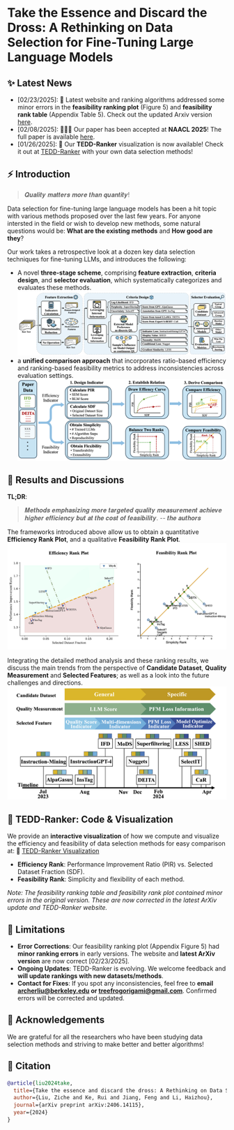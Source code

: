 # Take the Essence and Discard the Dross: A Rethinking on Data Selection for Fine-Tuning Large Language Models

## ✨ Latest News
- [02/23/2025]: 🔨 Latest website and ranking algorithms addressed some minor errors in the **feasibility ranking plot** (Figure 5) and **feasibility rank table** (Appendix Table 5). Check out the updated Arxiv version [here](https://arxiv.org/pdf/2406.14115).
- [02/08/2025]: 🎉🎉🎉 Our paper has been accepted at **NAACL 2025**! The full paper is available [here](https://arxiv.org/pdf/2406.14115).
- [01/26/2025]: 👋 Our **TEDD-Ranker** visualization is now available! Check it out at [TEDD-Ranker](https://zicheliu.com/TEDD-Ranker/) with your own data selection methods!


## ⚡ Introduction
> 𝑸𝒖𝒂𝒍𝒊𝒕𝒚 𝒎𝒂𝒕𝒕𝒆𝒓𝒔 𝒎𝒐𝒓𝒆 𝒕𝒉𝒂𝒏 𝒒𝒖𝒂𝒏𝒕𝒊𝒕𝒚! 

Data selection for fine-tuning large language models has been a hit topic with various methods proposed over the last few years. For anyone intersted in the field or wish to develop new methods, some natural questions would be: **What are the existing methods** and **How good are they**?

Our work takes a retrospective look at a dozen key data selection techniques for fine-tuning LLMs, and introduces the following:

- A novel **three-stage scheme**, comprising **feature extraction**, **criteria design**, and **selector evaluation**, which systematically categorizes and evaluates these methods.
![ThreeStageScheme](assets/20250205ThreeStageScheme.png)
- a **unified comparison approach** that incorporates ratio-based efficiency and ranking-based feasibility metrics to address inconsistencies across evaluation settings.
![ComparisonFlow](assets/20250207ComparisonMethod.png)


## 💭 Results and Discussions
**TL;DR**: 
> 𝑴𝒆𝒕𝒉𝒐𝒅𝒔 𝒆𝒎𝒑𝒉𝒂𝒔𝒊𝒛𝒊𝒏𝒈 𝒎𝒐𝒓𝒆 𝒕𝒂𝒓𝒈𝒆𝒕𝒆𝒅 𝒒𝒖𝒂𝒍𝒊𝒕𝒚 𝒎𝒆𝒂𝒔𝒖𝒓𝒆𝒎𝒆𝒏𝒕 𝒂𝒄𝒉𝒊𝒆𝒗𝒆 𝒉𝒊𝒈𝒉𝒆𝒓 𝒆𝒇𝒇𝒊𝒄𝒊𝒆𝒏𝒄𝒚 𝒃𝒖𝒕 𝒂𝒕 𝒕𝒉𝒆 𝒄𝒐𝒔𝒕 𝒐𝒇 𝒇𝒆𝒂𝒔𝒊𝒃𝒊𝒍𝒊𝒕𝒚.
> \-- 𝒕𝒉𝒆 𝒂𝒖𝒕𝒉𝒐𝒓𝒔

The frameworks introduced above allow us to obtain a quantitative **Efficiency Rank Plot**, and a qualitative **Feasibility Rank Plot**.
![TwoGraphs](assets/20250223combined.png)

Integrating the detailed method analysis and these ranking results, we discuss the main trends from the perspective of **Candidate Dataset**, **Quality Measurement** and **Selected Features**; as well as a look into the future challenges and directions.
![Trend](assets/20250208Trend_tall_new.png)


## 🔗 TEDD-Ranker: Code & Visualization
We provide an **interactive visualization** of how we compute and visualize the efficiency and feasibility of data selection methods for easy comparison at:
🔗 [TEDD-Ranker Visualization](https://zicheliu.com/TEDD-Ranker/)

- **Efficiency Rank**: Performance Improvement Ratio (PIR) vs. Selected Dataset Fraction (SDF).
- **Feasibility Rank**: Simplicity and flexibility of each method.

*Note: The feasibility ranking table and feasibility rank plot contained minor errors in the original version. These are now corrected in the latest ArXiv update and TEDD-Ranker website.*


## 🧐 Limitations
- **Error Corrections**: Our feasibility ranking plot (Appendix Figure 5) had **minor ranking errors** in early versions. The website and **latest ArXiv version** are now correct [02/23/2025].
- **Ongoing Updates**: TEDD-Ranker is evolving. We welcome feedback and **will update rankings with new datasets/methods**.
- **Contact for Fixes**: If you spot any inconsistencies, feel free to **email archerliu@berkeley.edu or treefrogorigami@gmail.com**. Confirmed errors will be corrected and updated.

## 🤝 Acknowledgements
We are grateful for all the researchers who have been studying data selection methods and striving to make better and better algorithms!


## 📜 Citation
```bibtex
@article{liu2024take,
  title={Take the essence and discard the dross: A Rethinking on Data Selection for Fine-Tuning Large Language Models},
  author={Liu, Ziche and Ke, Rui and Jiang, Feng and Li, Haizhou},
  journal={arXiv preprint arXiv:2406.14115},
  year={2024}
}
```
<!-- 
## ⭐ Star History
<a href="https://star-history.com/#tREeFrOGcoder/TEDD-Ranker&Date">
  <picture>
    <source media="(prefers-color-scheme: dark)" srcset="https://api.star-history.com/svg?repos=tREeFrOGcoder/TEDD-Ranker&type=Date&theme=dark" />
    <source media="(prefers-color-scheme: light)" srcset="https://api.star-history.com/svg?repos=tREeFrOGcoder/TEDD-Ranker&type=Date" />
    <img alt="Star History Chart" src="https://api.star-history.com/svg?repos=tREeFrOGcoder/TEDD-Ranker&type=Date" />
  </picture>
</a> -->

